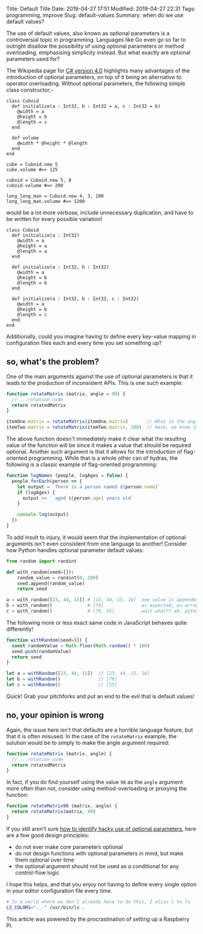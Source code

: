 Title: Default Title
Date: 2019-04-27 17:51
Modified: 2019-04-27 22:31
Tags: programming, improve
Slug: default-values
Summary: when do we use default values? 

The use of default values, also known as optional parameters is a controversial topic in programming. Languages like Go even go so far to outright disallow the possibility of using optional parameters or method overloading, emphasising simplicity instead. But what exactly are optional parameters used for?

The Wikipedia page for [C# version 4.0](https://en.wikipedia.org/wiki/C_Sharp_4.0#Optional_parameters_and_named_arguments) highlights many advantages of the introduction of optional parameters, on top of it being an alternative to operator overloading. Without optional parameters, the following simple class constructor;-
```crystal
class Cuboid
  def initialize(a : Int32, b : Int32 = a, c : Int32 = b)
    @width = a
    @height = b
    @length = c
  end

  def volume
    @width * @height * @length
  end
end

cube = Cuboid.new 5
cube.volume #=> 125

cuboid = Cuboid.new 5, 8
cuboid.volume #=> 200

long_long_man = Cuboid.new 4, 3, 100
long_long_man.volume #=> 1200
```
would be a lot more verbose, include unnecessary duplication, and have to be written for every possible variation!
```crystal
class Cuboid  
  def initialize(a : Int32)
    @width = a
    @height = a
    @length = a
  end
  
  def initialize(a : Int32, b : Int32)
    @width = a
    @height = b
    @length = b
  end
  
  def initialize(a : Int32, b : Int32, c : Int32)
    @width = a
    @height = b
    @length = c
  end
end
```
Additionally, could you imagine having to define every key-value mapping in configuration files each and every time you set something up?

## so, what's the problem?

One of the main arguments against the use of optional parameters is that it leads to the production of inconsistent APIs. This is one such example:
```javascript
function rotateMatrix (matrix, angle = 90) {
  // ...rotation code
  return rotatedMatrix
}

itemOne.matrix = rotateMatrix(itemOne.matrix)       // What is the angle of the rotation?
itemTwo.matrix = rotateMatrix(itemTwo.matrix, 180)  // Here, we know immediately
```
The above function doesn't immediately make it clear what the resulting value of the function will be since it makes a value that should be required optional. Another such argument is that it allows for the introduction of flag-oriented programming. While that is a whole other can of hydras, the following is a classic example of flag-oriented programming:
```javascript
function logNames (people, logAges = false) {
  people.forEach(person => {
    let output = `There is a person named ${person.name}`
    if (logAges) {
      output += ` aged ${person.age} years old`
    }

    console.log(output)
  })
}
```
To add insult to injury, it would seem that the implementation of optional arguments isn't even consistent from one language to another! Consider how Python handles optional parameter default values:
```python
from random import randint

def with_random(seed=[]):
    random_value = randint(0, 100)
    seed.append(random_value)
    return seed

a = with_random([23, 44, 15]) # [23, 44, 15, 16]  one value is appended to the array
b = with_random()             # [79]              as expected, an array with length 1
c = with_random()             # [79, 55]          wait what?? ah, python
```
The following more or less exact same code in JavaScript behaves quite differently!
```javascript
function withRandom(seed=[]) {
  const randomValue = Math.floor(Math.random() * 100)
  seed.push(randomValue)
  return seed
}

let a = withRandom([23, 44, 15])  // [23, 44, 15, 16]
let b = withRandom()              // [79]
let c = withRandom()              // [55]

```
Quick! Grab your pitchforks and put an end to the evil that is default values!

## no, your opinion is wrong

Again, the issue here isn't that defaults are a horrible language feature, but that it is often misused. In the case of the `rotateMatrix` example, the solution would be to simply to make the angle argument required:
```javascript
function rotateMatrix (matrix, angle) {
  // ...rotation code
  return rotatedMatrix
}
```
In fact, if you do find yourself using the value `90` as the `angle` argument more often than not, consider using method-overloading or proxying the function:
```javascript
function rotateMatrix90 (matrix, angle) {
  return rotateMatrix(matrix, 90)
}
```

If you still aren't sure [how to identify hacky use of optional parameters](/identifying-hacks.html), here are a few good design principles:

- do not ever make core parameters optional
- do not design functions with optional parameters in mind, but make them optional over time
- the optional argument should not be used as a conditional for any control-flow logic

I hope this helps, and that you enjoy not having to define every single option in your editor configuration file every time.

```bash
# In a world where we don't already have to do this, I alias l to ls
LS_COLORS="..." /usr/bin/ls .
```

This article was powered by the procrastination of setting up a Raspberry Pi.
